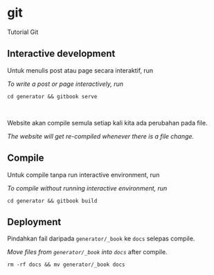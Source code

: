 # git

Tutorial Git

## Interactive development

Untuk menulis post atau page secara interaktif, run

_To write a post or page interactively, run_

```
cd generator && gitbook serve
```

<br>

Website akan compile semula setiap kali kita ada perubahan pada file.

_The website will get re-compiled whenever there is a file change._

## Compile

Untuk compile tanpa run interactive environment, run

_To compile without running interactive environment, run_

```
cd generator && gitbook build
```

## Deployment

Pindahkan fail daripada `generator/_book` ke `docs` selepas compile.

_Move files from `generator/_book` into `docs`_ after compile.

```
rm -rf docs && mv generator/_book docs
```
